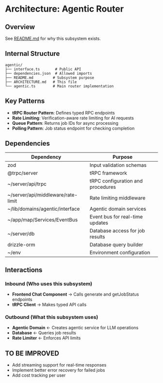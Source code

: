 # Architecture: Agentic Router

## Overview
See [README.md](./README.md) for why this subsystem exists.

## Internal Structure

```
agentic/
├── interface.ts       # Public API
├── dependencies.json  # Allowed imports
├── README.md         # Subsystem purpose
├── ARCHITECTURE.md   # This file
└── agentic.ts        # Main router implementation
```

## Key Patterns
- **tRPC Router Pattern**: Defines typed RPC endpoints
- **Rate Limiting**: Verification-aware rate limiting for AI requests
- **Queue Pattern**: Returns job IDs for async processing
- **Polling Pattern**: Job status endpoint for checking completion

## Dependencies

| Dependency | Purpose |
|------------|---------|
| zod | Input validation schemas |
| @trpc/server | tRPC framework |
| ~/server/api/trpc | tRPC configuration and procedures |
| ~/server/api/middleware/rate-limit | Rate limiting middleware |
| ~/lib/domains/agentic/interface | Agentic domain services |
| ~/app/map/Services/EventBus | Event bus for real-time updates |
| ~/server/db | Database access for job results |
| drizzle-orm | Database query builder |
| ~/env | Environment configuration |

## Interactions

### Inbound (Who uses this subsystem)
- **Frontend Chat Component** → Calls generate and getJobStatus endpoints
- **tRPC Client** → Makes typed API calls

### Outbound (What this subsystem uses)
- **Agentic Domain** ← Creates agentic service for LLM operations
- **Database** ← Queries job results
- **Rate Limiter** ← Enforces API limits

## TO BE IMPROVED
- Add streaming support for real-time responses
- Implement better error recovery for failed jobs
- Add cost tracking per user